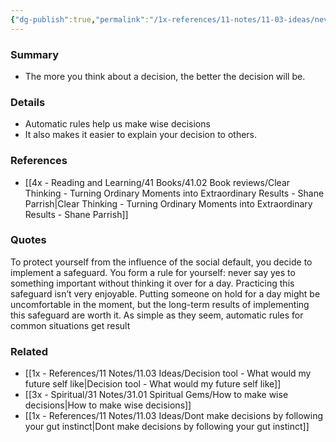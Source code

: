 ```yaml
---
{"dg-publish":true,"permalink":"/1x-references/11-notes/11-03-ideas/never-say-yes-to-anything-important-without-thinking-it-over-for-a-day/","title":"Never say yes to anything important without thinking it over for a day","created":"2023-12-08T00:40:29.000+03:00","updated":"2024-02-14T20:18:26.676+03:00"}
---
```



### Summary
- The more you think about a decision, the better the decision will be.

### Details
- Automatic rules help us make wise decisions
- It also makes it easier to explain your decision to others.

### References
- [[4x - Reading and Learning/41 Books/41.02 Book reviews/Clear Thinking - Turning Ordinary Moments into Extraordinary Results - Shane  Parrish\|Clear Thinking - Turning Ordinary Moments into Extraordinary Results - Shane  Parrish]]

### Quotes
To protect yourself from the influence of the social default, you decide
to implement a safeguard. You form a rule for yourself: never say yes to something important without thinking it over for a day. Practicing this safeguard isn’t very enjoyable. Putting someone on hold
for a day might be uncomfortable in the moment, but the long-term results of implementing this safeguard are worth it. As simple as they seem, automatic rules for common situations get result


### Related
- [[1x - References/11 Notes/11.03 Ideas/Decision tool - What would my future self like\|Decision tool - What would my future self like]]
- [[3x - Spiritual/31 Notes/31.01 Spiritual Gems/How to make wise decisions\|How to make wise decisions]]
- [[1x - References/11 Notes/11.03 Ideas/Dont make decisions by following your gut instinct\|Dont make decisions by following your gut instinct]]
